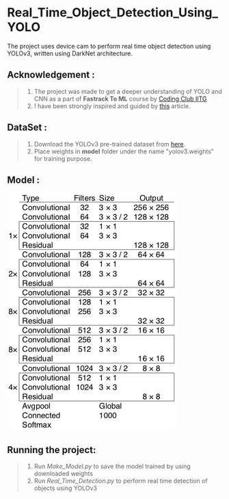 # Real_Time_Object_Detection_Using_YOLO
  The project uses device cam to perform real time object detection using YOLOv3, written using DarkNet architecture. 

## Acknowledgement : 
  > 1. The project was made to get a deeper understanding of YOLO and CNN as a part of **Fastrack To ML** course by [Coding Club IITG](https://codingiitg.github.io/index.html)
  > 2. I have been strongly inspired and guided by [this](https://towardsdatascience.com/yolo-v3-object-detection-with-keras-461d2cfccef6) article.

## DataSet :
  > 1. Download the YOLOv3 pre-trained dataset from [here](https://towardsdatascience.com/yolo-v3-object-detection-with-keras-461d2cfccef6).
  > 2. Place weights in **model** folder under the name "yolov3.weights" for training purpose.
  
## Model :
  ![Model Summary](/model_summary.png)
  
## Running the project:
  > 1. Run *Make_Model.py* to save the model trained by using downloaded weights 
  > 2. Run *Real_Time_Detection.py* to perform real time detection of objects using YOLOv3
  
